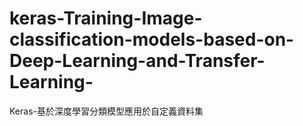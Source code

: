 # keras-Training-Image-classification-models-based-on-Deep-Learning-and-Transfer-Learning-
Keras-基於深度學習分類模型應用於自定義資料集

